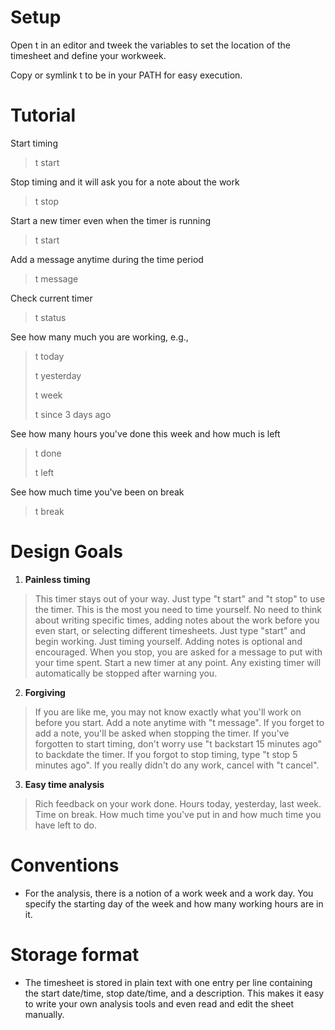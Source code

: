Setup
=====

Open t in an editor and tweek the variables to set the location of the
timesheet and define your workweek.

Copy or symlink t to be in your PATH for easy execution.


Tutorial
========

Start timing

>  t start

Stop timing and it will ask you for a note about the work

>  t stop

Start a new timer even when the timer is running

>  t start

Add a message anytime during the time period

>  t message

Check current timer

>  t status

See how many much you are working, e.g.,

>  t today
>
>  t yesterday
>
>  t week
>
>  t since 3 days ago

See how many hours you've done this week and how much is left

>  t done
>
>  t left

See how much time you've been on break

>  t break

Design Goals
============

1. <b>Painless timing</b>

 > This timer stays out of your way.  Just type "t start" and "t stop"
 > to use the timer.  This is the most you need to time yourself.  No
 > need to think about writing specific times, adding notes about the
 > work before you even start, or selecting different timesheets.  Just
 > type "start" and begin working. Just timing yourself.  Adding notes is
 > optional and encouraged.  When you stop, you are asked for a message
 > to put with your time spent. Start a new timer at any point.  Any
 > existing timer will automatically be stopped after warning you.

2. <b>Forgiving</b>

 > If you are like me, you may not know exactly what you'll work on
 > before you start.  Add a note anytime with "t message".  If you forget
 > to add a note, you'll be asked when stopping the timer.  If you've
 > forgotten to start timing, don't worry use "t backstart 15 minutes
 > ago" to backdate the timer.  If you forgot to stop timing, type "t
 > stop 5 minutes ago".  If you really didn't do any work, cancel with "t
 > cancel".


3. <b>Easy time analysis</b>

 > Rich feedback on your work done.  Hours today, yesterday, last week.
 > Time on break.  How much time you've put in and how much time you have
 > left to do.


Conventions
===========

* For the analysis, there is a notion of a work week and a work day.
You specify the starting day of the week and how many working hours
are in it.


Storage format
==============

* The timesheet is stored in plain text with one entry per line
containing the start date/time, stop date/time, and a description.
This makes it easy to write your own analysis tools and even read and
edit the sheet manually.

